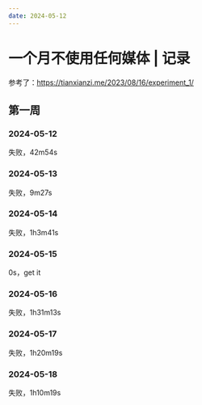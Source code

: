 ```yaml
---
date: 2024-05-12
---
```


# 一个月不使用任何媒体 | 记录

参考了：https://tianxianzi.me/2023/08/16/experiment_1/

## 第一周

### 2024-05-12

失败，42m54s

### 2024-05-13

失败，9m27s

### 2024-05-14

失败，1h3m41s

### 2024-05-15

0s，get it

### 2024-05-16

失败，1h31m13s

### 2024-05-17

失败，1h20m19s

### 2024-05-18

失败，1h10m19s


